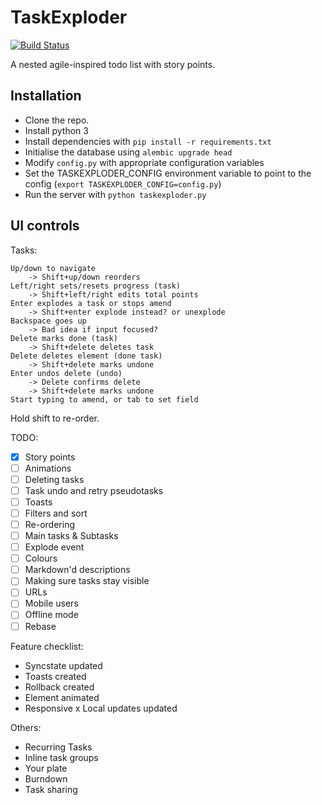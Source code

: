 # TaskExploder
[![Build Status](https://travis-ci.org/tetrapus/TaskExploder.svg?branch=master)](https://travis-ci.org/tetrapus/TaskExploder)

A nested agile-inspired todo list with story points.

## Installation
* Clone the repo.
* Install python 3
* Install dependencies with `pip install -r requirements.txt`
* Initialise the database using `alembic upgrade head`
* Modify `config.py` with appropriate configuration variables
* Set the TASKEXPLODER_CONFIG environment variable to point to the config (`export TASKEXPLODER_CONFIG=config.py`)
* Run the server with `python taskexploder.py`

## UI controls

Tasks:

    Up/down to navigate
        -> Shift+up/down reorders
    Left/right sets/resets progress (task)
        -> Shift+left/right edits total points
    Enter explodes a task or stops amend
        -> Shift+enter explode instead? or unexplode
    Backspace goes up
        -> Bad idea if input focused?
    Delete marks done (task)
        -> Shift+delete deletes task
    Delete deletes element (done task)
        -> Shift+delete marks undone
    Enter undos delete (undo)
        -> Delete confirms delete        
        -> Shift+delete marks undone
    Start typing to amend, or tab to set field

Hold shift to re-order.


TODO:
- [x] Story points
- [ ] Animations
- [ ] Deleting tasks
- [ ] Task undo and retry pseudotasks
- [ ] Toasts
- [ ] Filters and sort
- [ ] Re-ordering
- [ ] Main tasks & Subtasks
- [ ] Explode event
- [ ] Colours
- [ ] Markdown'd descriptions
- [ ] Making sure tasks stay visible
- [ ] URLs
- [ ] Mobile users
- [ ] Offline mode
- [ ] Rebase

Feature checklist:
- Syncstate updated
- Toasts created
- Rollback created
- Element animated
- Responsive
x Local updates updated

Others:
- Recurring Tasks
- Inline task groups
- Your plate
- Burndown
- Task sharing
